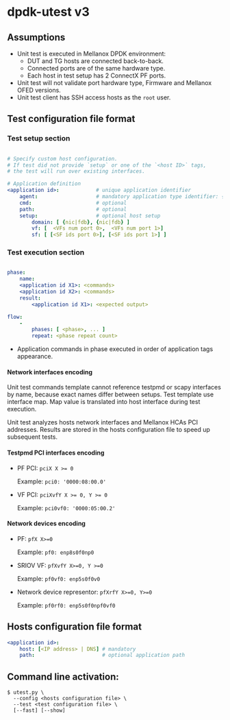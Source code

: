 # dpdk-utest v3

## Assumptions

- Unit test is executed in Mellanox DPDK environment:
  - DUT and TG hosts are connected back-to-back.
  - Connected ports are of the same hardware type.
  - Each host in test setup has 2 ConnectX PF ports.
- Unit test will not validate port hardware type, Firmware and Mellanox OFED versions.
- Unit test client has SSH access hosts as the `root` user.

## Test configuration file format

### Test setup section

```yaml

# Specify custom host configuration.
# If test did not provide `setup` or one of the `<host ID>` tags, 
# the test will run over existing interfaces. 

# Application definition        
<application id>:            # unique application identifier
    agent:                   # mandatory application type identifier: {testpmd|scapy}
    cmd:                     # optional
    path:                    # optional
    setup:                   # optional host setup
        domain: [ {nic|fdb}, {nic|fdb} ]
        vf: [  <VFs num port 0>,  <VFs num port 1>]
        sf: [ [<SF ids port 0>], [<SF ids port 1>] ]
```

### Test execution section

```yaml

phase:
    name: 
    <application id X1>: <commands>
    <application id X2>: <commands>
    result:
        <application id X1>: <expected output>

flow:
    -
        phases: [ <phase>, ... ]
        repeat: <phase repeat count>
```

- Application commands in phase executed in order of application tags appearance.

#### Network interfaces encoding

Unit test commands template cannot reference testpmd or scapy interfaces by name, because exact names differ between setups.
Test template use interface map. Map value is translated into host interface during test execution.

Unit test analyzes hosts network interfaces and Mellanox HCAs PCI addresses.
Results are stored in the hosts configuration file to speed up subsequent tests.

#### Testpmd PCI interfaces encoding

* PF PCI: `pciX X >= 0` 
  
  Example: `pci0: '0000:08:00.0'`

* VF PCI: `pciXvfY X >= 0, Y >= 0`

  Example: `pci0vf0: '0000:05:00.2'`

#### Network devices encoding

* PF: `pfX X>=0`

  Example: `pf0: enp8s0f0np0`

* SRIOV VF: `pfXvfY X>=0, Y >=0`

  Example: `pf0vf0: enp5s0f0v0`

* Network device representor: `pfXrfY X>=0, Y>=0` 

  Example: `pf0rf0: enp5s0f0npf0vf0`

## Hosts configuration file format

```yaml
<application id>:
    host: [<IP address> | DNS] # mandatory
    path:                      # optional application path
```


## Command line activation:

```
$ utest.py \
  --config <hosts configuration file> \
  --test <test configuration file> \
  [--fast] [--show]
```
